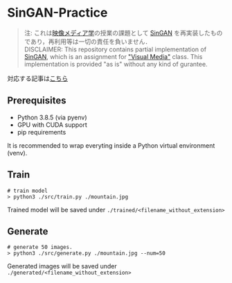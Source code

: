 # SinGAN-Practice

> 注: これは[映像メディア学](https://www.hal.t.u-tokyo.ac.jp/~yamasaki/lecture/index.html)の授業の課題として [SinGAN](https://openaccess.thecvf.com/content_ICCV_2019/html/Shaham_SinGAN_Learning_a_Generative_Model_From_a_Single_Natural_Image_ICCV_2019_paper.html) を再実装したものであり，再利用等は一切の責任を負いません．  
> DISCLAIMER: This repository contains partial implementation of [SinGAN](https://openaccess.thecvf.com/content_ICCV_2019/html/Shaham_SinGAN_Learning_a_Generative_Model_From_a_Single_Natural_Image_ICCV_2019_paper.html), which is an assignment for ["Visual Media"](https://www.hal.t.u-tokyo.ac.jp/~yamasaki/lecture/index.html) class. This implementation is provided "as is" without any kind of gurantee.

対応する記事は[こちら](https://hackmd.io/@masao/BJMnnCEWw)

## Prerequisites

- Python 3.8.5 (via pyenv)
- GPU with CUDA support
- pip requirements

It is recommended to wrap everyting inside a Python virtual environment (venv).

## Train

```shell
# train model
> python3 ./src/train.py ./mountain.jpg
```

Trained model will be saved under `./trained/<filename_without_extension>`

## Generate

```shell
# generate 50 images.
> python3 ./src/generate.py ./mountain.jpg --num=50
```

Generated images will be saved under `./generated/<filename_without_extension>`

